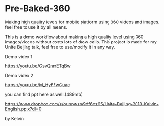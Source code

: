 # Pre-Baked-360
Making high quality levels for mobile platform using 360 videos and images. feel free to use it by all means.


This is a demo workflow about making a high quality level using 360 images/videos without costs lots of draw calls.
This project is made for my Unite Beijing talk, feel free to use/modify it in any way.

Demo video 1

https://youtu.be/GsvQnmETqBw

Demo video 2

https://youtu.be/M_HyFFwCuac


you can find ppt here as well.(489mb)

https://www.dropbox.com/s/ounpwsm9df6oz65/Unite-Beijing-2018-Kelvin-English.pptx?dl=0

by Kelvin
